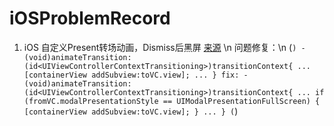 # iOSProblemRecord

 1. iOS 自定义Present转场动画，Dismiss后黑屏
   [来源](https://www.jianshu.com/p/1a041dafa71d) \n
   问题修复：\n
(```)
-(void)animateTransition:(id<UIViewControllerContextTransitioning>)transitionContext{
    ...
    [containerView addSubview:toVC.view];
    ...
   }
   fix:
    -(void)animateTransition:(id<UIViewControllerContextTransitioning>)transitionContext{
    ...
    if (fromVC.modalPresentationStyle == UIModalPresentationFullScreen) {
        [containerView addSubview:toVC.view];
    }
    ...
    }
(```)
  

